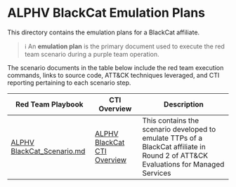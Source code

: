 # ALPHV BlackCat Emulation Plans

This directory contains the emulation plans for a BlackCat affiliate.

> :information_source: An **emulation plan** is the primary document used to
> execute the red team scenario during a purple team operation. 

The scenario documents in the table below include the red team execution
commands, links to source code, ATT&CK techniques leveraged, and CTI reporting
pertaining to each scenario step.

| Red Team Playbook | CTI Overview | Description |
| ----------------- | ------------------- | ----------- |
| [ALPHV BlackCat_Scenario.md](./ALPHV_BlackCat_Scenario.md) | [ALPHV BlackCat CTI Overview](../CTI_Emulation_Resources/ALPHV-Blackcat_Scenario_Overview.md) | This contains the scenario developed to emulate TTPs of a BlackCat affiliate in Round 2 of ATT&CK Evaluations for Managed Services |
